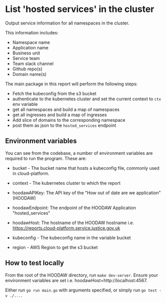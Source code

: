 # List 'hosted services' in the cluster

Output service information for all namespaces in the cluster.

This information includes:

* Namespace name
* Application name
* Business unit
* Service team
* Team slack channel
* Github repo(s)
* Domain name(s)

The main package in this report will perform the following steps:

- Fetch the kubeconfig from the s3 bucket 
- authenticate to the kubernetes cluster and set the current context to `ctx` env variable
- get all namespaces and build a map of namespaces
- get all ingresses and build a map of ingresses
- Add slice of domains to the corresponding namespace
- post them as json to the `hosted_services` endpoint

## Environment variables

You can see from the codebase, a number of environment variables are required to run the program. These are:

- bucket - The bucket name that hosts a kubeconfig file, commonly used in cloud-platform.

- context - The kubernetes cluster to which the report  

- hoodawAPIKey: The API key of the "How out of date are we application" (HOODAW)

- hoodawEndpoint: The endpoint of the HOODAW Application "hosted_services"

- hoodawHost: The hostname of the HOODAW hostname i.e. https://reports.cloud-platform.service.justice.gov.uk

- kubeconfig - The kubeconfig name in the variable bucket

- region - AWS Region to get the s3 bucket

## How to test locally

From the root of the HOODAW directory, run `make dev-server`. Ensure your environment variables are set i.e. hoodawHost=http://localhost:4567.

Either run `go run main.go` with arguments specified, or simply run `go test -v ./...`.
